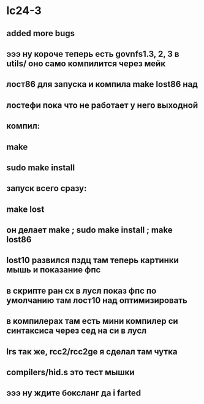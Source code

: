 # lc24-3
## added more bugs

## эээ ну короче теперь есть govnfs1.3, 2, 3 в utils/ оно само компилится через мейк
## лост86 для запуска и компила make lost86 над
## лостефи пока что не работает у него выходной

## компил:
## make
## sudo make install

## запуск всего сразу:
## make lost

## он делает make ; sudo make install ; make lost86
## lost10 развился пздц там теперь картинки мышь и показание фпс
## в скрипте ран сх в лусл показ фпс по умолчанию там лост10 над оптимизировать
## в компилерах там есть мини компилер си синтаксиса через сед на си в лусл
## lrs так же, rcc2/rcc2ge я сделал там чутка
## compilers/hid.s это тест мышки

## эээ ну ждите боксланг да i farted
